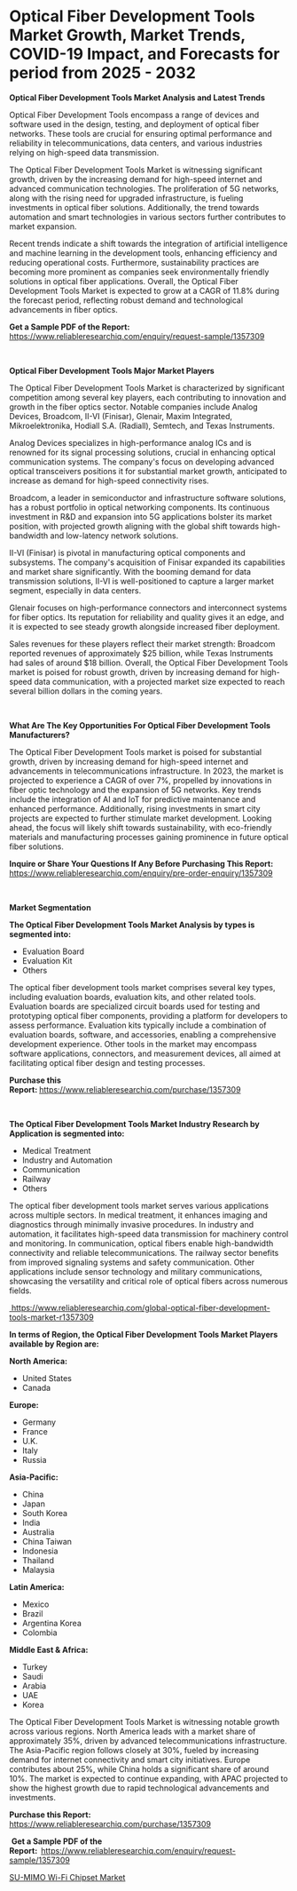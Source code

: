 <p><h1>Optical Fiber Development Tools Market Growth, Market Trends, COVID-19 Impact, and Forecasts for period from 2025 - 2032</h1></p><p><strong>Optical Fiber Development Tools Market Analysis and Latest Trends</strong></p>
<p><p>Optical Fiber Development Tools encompass a range of devices and software used in the design, testing, and deployment of optical fiber networks. These tools are crucial for ensuring optimal performance and reliability in telecommunications, data centers, and various industries relying on high-speed data transmission. </p><p>The Optical Fiber Development Tools Market is witnessing significant growth, driven by the increasing demand for high-speed internet and advanced communication technologies. The proliferation of 5G networks, along with the rising need for upgraded infrastructure, is fueling investments in optical fiber solutions. Additionally, the trend towards automation and smart technologies in various sectors further contributes to market expansion. </p><p>Recent trends indicate a shift towards the integration of artificial intelligence and machine learning in the development tools, enhancing efficiency and reducing operational costs. Furthermore, sustainability practices are becoming more prominent as companies seek environmentally friendly solutions in optical fiber applications. Overall, the Optical Fiber Development Tools Market is expected to grow at a CAGR of 11.8% during the forecast period, reflecting robust demand and technological advancements in fiber optics.</p></p>
<p><strong>Get a Sample PDF of the Report:&nbsp;</strong> <a href="https://www.reliableresearchiq.com/enquiry/request-sample/1357309?utm_campaign=3262&utm_medium=2&utm_source=Github&utm_content=ia&utm_term=06042025&utm_id=optical-fiber-development-tools">https://www.reliableresearchiq.com/enquiry/request-sample/1357309</a></p>
<p>&nbsp;</p>
<p><strong>Optical Fiber Development Tools Major Market Players</strong></p>
<p><p>The Optical Fiber Development Tools Market is characterized by significant competition among several key players, each contributing to innovation and growth in the fiber optics sector. Notable companies include Analog Devices, Broadcom, II-VI (Finisar), Glenair, Maxim Integrated, Mikroelektronika, Hodiall S.A. (Radiall), Semtech, and Texas Instruments.</p><p>Analog Devices specializes in high-performance analog ICs and is renowned for its signal processing solutions, crucial in enhancing optical communication systems. The company's focus on developing advanced optical transceivers positions it for substantial market growth, anticipated to increase as demand for high-speed connectivity rises.</p><p>Broadcom, a leader in semiconductor and infrastructure software solutions, has a robust portfolio in optical networking components. Its continuous investment in R&D and expansion into 5G applications bolster its market position, with projected growth aligning with the global shift towards high-bandwidth and low-latency network solutions.</p><p>II-VI (Finisar) is pivotal in manufacturing optical components and subsystems. The company's acquisition of Finisar expanded its capabilities and market share significantly. With the booming demand for data transmission solutions, II-VI is well-positioned to capture a larger market segment, especially in data centers.</p><p>Glenair focuses on high-performance connectors and interconnect systems for fiber optics. Its reputation for reliability and quality gives it an edge, and it is expected to see steady growth alongside increased fiber deployment.</p><p>Sales revenues for these players reflect their market strength: Broadcom reported revenues of approximately $25 billion, while Texas Instruments had sales of around $18 billion. Overall, the Optical Fiber Development Tools market is poised for robust growth, driven by increasing demand for high-speed data communication, with a projected market size expected to reach several billion dollars in the coming years.</p></p>
<p>&nbsp;</p>
<p><strong>What Are The Key Opportunities For Optical Fiber Development Tools Manufacturers?</strong></p>
<p><p>The Optical Fiber Development Tools market is poised for substantial growth, driven by increasing demand for high-speed internet and advancements in telecommunications infrastructure. In 2023, the market is projected to experience a CAGR of over 7%, propelled by innovations in fiber optic technology and the expansion of 5G networks. Key trends include the integration of AI and IoT for predictive maintenance and enhanced performance. Additionally, rising investments in smart city projects are expected to further stimulate market development. Looking ahead, the focus will likely shift towards sustainability, with eco-friendly materials and manufacturing processes gaining prominence in future optical fiber solutions.</p></p>
<p><strong>Inquire or Share Your Questions If Any Before Purchasing This Report:</strong> <a href="https://www.reliableresearchiq.com/enquiry/pre-order-enquiry/1357309?utm_campaign=3262&utm_medium=2&utm_source=Github&utm_content=ia&utm_term=06042025&utm_id=optical-fiber-development-tools">https://www.reliableresearchiq.com/enquiry/pre-order-enquiry/1357309</a></p>
<p>&nbsp;</p>
<p><strong>Market Segmentation</strong></p>
<p><strong>The Optical Fiber Development Tools Market Analysis by types is segmented into:</strong></p>
<p><ul><li>Evaluation Board</li><li>Evaluation Kit</li><li>Others</li></ul></p>
<p><p>The optical fiber development tools market comprises several key types, including evaluation boards, evaluation kits, and other related tools. Evaluation boards are specialized circuit boards used for testing and prototyping optical fiber components, providing a platform for developers to assess performance. Evaluation kits typically include a combination of evaluation boards, software, and accessories, enabling a comprehensive development experience. Other tools in the market may encompass software applications, connectors, and measurement devices, all aimed at facilitating optical fiber design and testing processes.</p></p>
<p><strong>Purchase this Report:&nbsp;</strong><a href="https://www.reliableresearchiq.com/purchase/1357309?utm_campaign=3262&utm_medium=2&utm_source=Github&utm_content=ia&utm_term=06042025&utm_id=optical-fiber-development-tools">https://www.reliableresearchiq.com/purchase/1357309</a></p>
<p>&nbsp;</p>
<p><strong>The Optical Fiber Development Tools Market Industry Research by Application is segmented into:</strong></p>
<p><ul><li>Medical Treatment</li><li>Industry and Automation</li><li>Communication</li><li>Railway</li><li>Others</li></ul></p>
<p><p>The optical fiber development tools market serves various applications across multiple sectors. In medical treatment, it enhances imaging and diagnostics through minimally invasive procedures. In industry and automation, it facilitates high-speed data transmission for machinery control and monitoring. In communication, optical fibers enable high-bandwidth connectivity and reliable telecommunications. The railway sector benefits from improved signaling systems and safety communication. Other applications include sensor technology and military communications, showcasing the versatility and critical role of optical fibers across numerous fields.</p></p>
<p><a href="https://www.reliableresearchiq.com/global-optical-fiber-development-tools-market-r1357309?utm_campaign=3262&utm_medium=2&utm_source=Github&utm_content=ia&utm_term=06042025&utm_id=optical-fiber-development-tools">&nbsp;https://www.reliableresearchiq.com/global-optical-fiber-development-tools-market-r1357309</a></p>
<p><strong>In terms of Region, the Optical Fiber Development Tools Market Players available by Region are:</strong></p>
<p>
    <p> <strong> North America: </strong>
        <ul>
            <li>United States</li>
            <li>Canada</li>
        </ul>
        </p> 
    <p> <strong> Europe: </strong>
        <ul>
            <li>Germany</li>
            <li>France</li>
            <li>U.K.</li>
            <li>Italy</li>
            <li>Russia</li>
        </ul>
        </p> 
    <p> <strong> Asia-Pacific: </strong>
        <ul>
            <li>China</li>
            <li>Japan</li>
            <li>South Korea</li>
            <li>India</li>
            <li>Australia</li>
            <li>China Taiwan</li>
            <li>Indonesia</li>
            <li>Thailand</li>
            <li>Malaysia</li>
        </ul>
        </p> 
    <p> <strong> Latin America: </strong>
        <ul>
            <li>Mexico</li>
            <li>Brazil</li>
            <li>Argentina Korea</li>
            <li>Colombia</li>
        </ul>
        </p> 
    <p> <strong> Middle East & Africa: </strong>
        <ul>
            <li>Turkey</li>
            <li>Saudi</li>
            <li>Arabia</li>
            <li>UAE</li>
            <li>Korea</li>
        </ul>
    </p>
    </p>
<p><p>The Optical Fiber Development Tools Market is witnessing notable growth across various regions. North America leads with a market share of approximately 35%, driven by advanced telecommunications infrastructure. The Asia-Pacific region follows closely at 30%, fueled by increasing demand for internet connectivity and smart city initiatives. Europe contributes about 25%, while China holds a significant share of around 10%. The market is expected to continue expanding, with APAC projected to show the highest growth due to rapid technological advancements and investments.</p></p>
<p><strong>Purchase this Report: </strong><a href="https://www.reliableresearchiq.com/purchase/1357309?utm_campaign=3262&utm_medium=2&utm_source=Github&utm_content=ia&utm_term=06042025&utm_id=optical-fiber-development-tools">https://www.reliableresearchiq.com/purchase/1357309</a></p>
<p>&nbsp;<strong>Get a Sample PDF of the Report:&nbsp;&nbsp;</strong><a href="https://www.reliableresearchiq.com/enquiry/request-sample/1357309?utm_campaign=3262&utm_medium=2&utm_source=Github&utm_content=ia&utm_term=06042025&utm_id=optical-fiber-development-tools">https://www.reliableresearchiq.com/enquiry/request-sample/1357309</a></p>
<p><strong></strong></p>
<p><p><a href="https://github.com/lateshab69/Market-Research-Report-List-1/blob/main/su-mimo-wi-fi-chipset-market.md?utm_campaign=3262&utm_medium=2&utm_source=Github&utm_content=ia&utm_term=06042025&utm_id=optical-fiber-development-tools">SU-MIMO Wi-Fi Chipset Market</a></p></p>